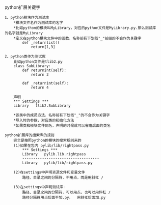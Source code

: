 python扩展关键字
    
    1、python模块作为测试库
        *模块文件名作为测试库的名字
        *比如python的模块叫MyLibrary，对应的python文件是MyLibrary.py.那么测试库的名字就是MyLibrary
        *定义在python模块文件中的函数，名称前有下划线"_"前缀的不会作为关键字
            def _returnlist()
                return[1,3]
                
    2、python类作为测试库
        比如python文件是tlib2.py
        class SubLibrary:
            def returnint(self):
                return 3
                
            def _returnint(self):
                return 4
               
        声明
        *** Settings ***
        Library   tlib2.SubLibrary
        
        *该类中的成员方法，名称前有下划线"_"的不会作为关键字
        *导入时的参数，对应类的初始化方法
        *如果类和模块文件同名，声明的时候就可以省略后面的类名
        
    python扩展库的搜索库的规则
        完全是按照python的模块的搜索规则来的
        (1)如果在包内 pylib/lib/rightpass.py
            *** Settings ***
            Library   pylib.lib.rightpass
            -----------------------------------
            Library   pylib/lib/rightpass.py
            
        (2)在settings中声明资源文件和变量文件
            路径、目录之间的分隔符，不用点，而是用斜杠 /
            
        (3)在settings中声明测试库：
            路径、目录之间的分隔符，可以用点，也可以用斜杠 /
            路径分隔符用点后面不加.py，  用斜杠后面加.py